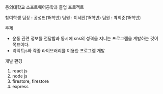 동의대학교 소프트웨어공학과 졸업 프로젝트

참여학생
팀장 : 공성현(15학번)
팀원 : 이세진(15학번)
팀원 : 박희준(15학번)

주제
- 운동 관련 정보를 전달함과 동시에 sns의 성격을 지니는 프로그램을 계발하는 것이 목표이다.
- 리액트js와 각종 라이브러리를 이용한 프로그램 개발

개발 환경
1. react js
2. node js
3. firestore, firestore
4. express

